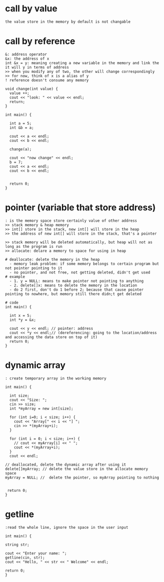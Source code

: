 


# call by value
    the value store in the memory by default is not changable

# call by reference
    &: address operator
    &x: the address of x
    int &x = y: meaning creating a new variable in the memory and link the it will y in terms of address
    >> when you modify any of two, the other will change correspondingly
    >> for now, think of x is a alias of y
    ! reference doesn't consume any memory

    void change(int value) {
      value ++;
      cout << "look: " << value << endl;
      return;
    }

    int main() {
      
      int a = 5;
      int &b = a;

      cout << a << endl;
      cout << b << endl;

      change(a);

      cout << "now change" << endl;
      b = 7;
      cout << a << endl;
      cout << b << endl;


      return 0;
    }

# pointer (variable that store address)
    : is the memory space store certainly value of other address
    >> stack memory & heap memory
    >> int[] store in the stack, new int[] will store in the heap
    >> the address of new int[] will store in the stack, that's a pointer

    >> stack memory will be deleted automatically, but heap will not as long as the program is run
    >> allocate: delare a memory to space for using in heap

    # deallocate: delete the memory in the heap
      - memory leak problem: if some memory belongs to certain program but not pointer pointing to it
      - no pointer, and not free, not getting deleted, didn't get used
    # example
      - 1. y = NULL: means to make pointer not pointing to anything
      - 2. delete[]x: means to delete the memory in the location
      - do 2 first, don't do 1 before 2; because that cause pointer pointing to nowhere, but memory still there didn;t get deleted 
    
    # code
    int main() {

      int x = 5;
      int *y = &x;

      cout << y << endl; // pointer: address
      cout << *y << endl;// (dereferencing: going to the location/address and accessing the data store on top of it) 
      return 0;
    }



# dynamic array
    : create temporary array in the working memory

    int main() {

      int size;
      cout << "Size: ";
      cin >> size;
      int *myArray = new int[size];

      for (int i=0; i < size; i++) {
        cout << "Array[" << i << "] ";
        cin >> *(myArray+i);
      }

      for (int i = 0; i < size; i++) {
        // cout << myArray[i] << " ";
        cout << *(myArray+i);
      }
      cout << endl;

    // deallocated, delete the dynamic array after using it
    delete[]myArray; // delete the value store in the allocate memory space 
    myArray = NULL; //  delete the pointer, so myArray pointing to nothing


     return 0;
    }

# getline
    :read the whole line, ignore the space in the user input 

    int main() {

    string str;

    cout << "Enter your name: ";
    getline(cin, str);
    cout << "Hello, " << str << " Welcome" << endl;

    return 0;
    }







